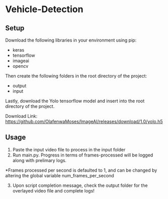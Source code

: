 # Vehicle-Detection

## Setup

Download the following libraries in your environment using pip:

- keras
- tensorflow
- imageai
- opencv

Then create the following folders in the root directory of the project:

- output
- input

Lastly, download the Yolo tensorflow model and insert into the root directory of the project.

Download Link: https://github.com/OlafenwaMoses/ImageAI/releases/download/1.0/yolo.h5

## Usage

1. Paste the input video file to process in the input folder
2. Run main.py. Progress in terms of frames-processed will be logged along with prelimary logs.

\*Frames processed per second is defaulted to 1, and can be changed by altering the global variable num_frames_per_second

3. Upon script completion message, check the output folder for the overlayed video file and complete logs!

